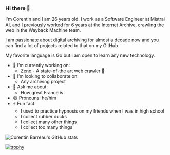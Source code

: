 ### Hi there 👋

I'm Corentin and I am 26 years old.
I work as a Software Engineer at Mistral AI, and I previously worked for 6 years at the Internet Archive, crawling the web in the Wayback Machine team.

I am passionate about digital archiving for almost a decade now and you can find a lot of projects related to that on my GitHub.

My favorite language is Go but I am open to learn any new technology.

- 🔭 I’m currently working on:
  - [Zeno](https://github.com/CorentinB/Zeno) - A state-of-the art web crawler 🔱
- 👯 I’m looking to collaborate on:
  - Any archiving project
- 💬 Ask me about:
  - How great France is
- 😄 Pronouns: he/him
- ⚡ Fun fact:
  - I used to practice hypnosis on my friends when I was in high school
  - I collect rubber ducks
  - I collect many other things
  - I collect too many things

![Corentin Barreau's GitHub stats](https://github-readme-stats.vercel.app/api?username=CorentinB&count_private=true&show_icons=true&theme=bear)

[![trophy](https://github-profile-trophy.vercel.app/?username=CorentinB&theme=onedark)](https://github.com/ryo-ma/github-profile-trophy)
